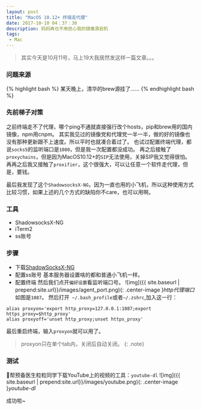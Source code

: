 ```yaml
---
layout: post
title: "MacOS 10.12+ 终端走代理"
date: 2017-10-10 04：37：30
description: 妈妈再也不用担心我的镜像源宕机
tags: 
 - Mac
---
```

>其实今天是10月11号，马上19大我居然发这样一篇文章。。。


### 问题来源
{% highlight bash %}
某天晚上，清华的brew源挂了......
{% endhighlight bash %}

### 先前梯子对策
之前终端走不了代理，哪个ping不通就直接强行改个hosts，pip和brew用的国内镜像，npm用cnpm。
其实我见过的镜像党和代理党一半一半，做的好的镜像也没有那种更新跟不上速度。所以平时也就凑合着过了。
也试过配置终端代理，都说`socks5`的监听端口是`1080`，但是我一次配置都没成功。
再之后接触了`proxychains`，但是因为MacOS10.12+的`SIP`无法使用，关掉SIP我又觉得很怕。
再再之后我又接触了`proxifier`，这个很强大，可以让任意一个软件走代理，但是，要钱。

最后我发现了这个`ShadowsocksX-NG`，因为一直也用的小飞机，所以这种使用方式比较习惯，如果上述的几个方式的缺陷你不care，也可以用啊。

### 工具
- ShadowsocksX-NG
- iTerm2
- ss账号

### 步骤
- 下载[ShadowSocksX-NG](https://github.com/shadowsocks/ShadowsocksX-NG/releases/)
- 配置ss账号
基本服务器设置啥的都和普通小飞机一样。
- 配置终端
然后我们点开`偏好设置`看监听端口号。
![img]({{ site.baseurl | prepend:site.url}}/images/agent_port.png){: .center-image }*http代理端口*
如图是`1087`。
然后打开` ~/.bash_profile`或者`~/.zshrc`,加入这一行：
```shell
alias proxyon='export http_proxy=127.0.0.1:1087;export https_proxy=$http_proxy'
alias proxyoff='unset http_proxy;unset https_proxy'
```

最后重启终端，输入`proxyon`就可以用了。
> proxyon只在单个tab内，关闭后自动关闭。
{: .note}


### 测试
🌚帮预备医生粒粒同学下载YouTube上的视频的工具：`youtube-dl`
![img]({{ site.baseurl | prepend:site.url}}/images/youtube.png){: .center-image }*youtube-dl*

成功啦~





